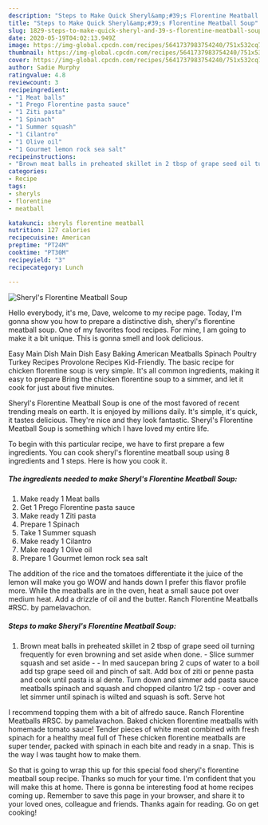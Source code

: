 ```yaml
---
description: "Steps to Make Quick Sheryl&amp;#39;s Florentine Meatball Soup"
title: "Steps to Make Quick Sheryl&amp;#39;s Florentine Meatball Soup"
slug: 1829-steps-to-make-quick-sheryl-and-39-s-florentine-meatball-soup
date: 2020-05-19T04:02:13.949Z
image: https://img-global.cpcdn.com/recipes/5641737983754240/751x532cq70/sheryls-florentine-meatball-soup-recipe-main-photo.jpg
thumbnail: https://img-global.cpcdn.com/recipes/5641737983754240/751x532cq70/sheryls-florentine-meatball-soup-recipe-main-photo.jpg
cover: https://img-global.cpcdn.com/recipes/5641737983754240/751x532cq70/sheryls-florentine-meatball-soup-recipe-main-photo.jpg
author: Sadie Murphy
ratingvalue: 4.8
reviewcount: 3
recipeingredient:
- "1 Meat balls"
- "1 Prego Florentine pasta sauce"
- "1 Ziti pasta"
- "1 Spinach"
- "1 Summer squash"
- "1 Cilantro"
- "1 Olive oil"
- "1 Gourmet lemon rock sea salt"
recipeinstructions:
- "Brown meat balls in preheated skillet in 2 tbsp of grape seed oil turning frequently for even browning and set aside when done. Slice summer squash and set aside  In med saucepan bring 2 cups of water to a boil add tsp grape seed oil and pinch of salt. Add box of ziti or penne pasta and cook until pasta is al dente. Turn down and simmer add pasta sauce meatballs spinach and squash and chopped cilantro 1/2 tsp cover and let simmer until spinach is wilted and squash is soft. Serve hot"
categories:
- Recipe
tags:
- sheryls
- florentine
- meatball

katakunci: sheryls florentine meatball 
nutrition: 127 calories
recipecuisine: American
preptime: "PT24M"
cooktime: "PT30M"
recipeyield: "3"
recipecategory: Lunch

---
```



![Sheryl&#39;s Florentine Meatball Soup](https://img-global.cpcdn.com/recipes/5641737983754240/751x532cq70/sheryls-florentine-meatball-soup-recipe-main-photo.jpg)

Hello everybody, it's me, Dave, welcome to my recipe page. Today, I'm gonna show you how to prepare a distinctive dish, sheryl&#39;s florentine meatball soup. One of my favorites food recipes. For mine, I am going to make it a bit unique. This is gonna smell and look delicious.

Easy Main Dish Main Dish Easy Baking American Meatballs Spinach Poultry Turkey Recipes Provolone Recipes Kid-Friendly. The basic recipe for chicken florentine soup is very simple. It&#39;s all common ingredients, making it easy to prepare Bring the chicken florentine soup to a simmer, and let it cook for just about five minutes.

Sheryl&#39;s Florentine Meatball Soup is one of the most favored of recent trending meals on earth. It is enjoyed by millions daily. It's simple, it's quick, it tastes delicious. They're nice and they look fantastic. Sheryl&#39;s Florentine Meatball Soup is something which I have loved my entire life.


To begin with this particular recipe, we have to first prepare a few ingredients. You can cook sheryl&#39;s florentine meatball soup using 8 ingredients and 1 steps. Here is how you cook it.

<!--inarticleads1-->

##### The ingredients needed to make Sheryl&#39;s Florentine Meatball Soup:

1. Make ready 1 Meat balls
1. Get 1 Prego Florentine pasta sauce
1. Make ready 1 Ziti pasta
1. Prepare 1 Spinach
1. Take 1 Summer squash
1. Make ready 1 Cilantro
1. Make ready 1 Olive oil
1. Prepare 1 Gourmet lemon rock sea salt


The addition of the rice and the tomatoes differentiate it the juice of the lemon will make you go WOW and hands down I prefer this flavor profile more. While the meatballs are in the oven, heat a small sauce pot over medium heat. Add a drizzle of oil and the butter. Ranch Florentine Meatballs #RSC. by pamelavachon. 

<!--inarticleads2-->

##### Steps to make Sheryl&#39;s Florentine Meatball Soup:

1. Brown meat balls in preheated skillet in 2 tbsp of grape seed oil turning frequently for even browning and set aside when done. - Slice summer squash and set aside -  - In med saucepan bring 2 cups of water to a boil add tsp grape seed oil and pinch of salt. Add box of ziti or penne pasta and cook until pasta is al dente. Turn down and simmer add pasta sauce meatballs spinach and squash and chopped cilantro 1/2 tsp - cover and let simmer until spinach is wilted and squash is soft. Serve hot


I recommend topping them with a bit of alfredo sauce. Ranch Florentine Meatballs #RSC. by pamelavachon. Baked chicken florentine meatballs with homemade tomato sauce! Tender pieces of white meat combined with fresh spinach for a healthy meal full of These chicken florentine meatballs are super tender, packed with spinach in each bite and ready in a snap. This is the way I was taught how to make them. 

So that is going to wrap this up for this special food sheryl&#39;s florentine meatball soup recipe. Thanks so much for your time. I'm confident that you will make this at home. There is gonna be interesting food at home recipes coming up. Remember to save this page in your browser, and share it to your loved ones, colleague and friends. Thanks again for reading. Go on get cooking!
